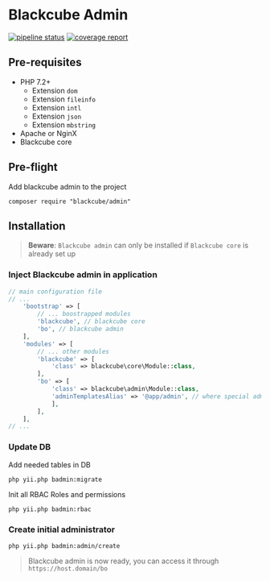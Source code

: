 Blackcube Admin
===============

[![pipeline status](https://code.redcat.io/blackcube/admin/badges/master/pipeline.svg)](https://code.redcat.io/blackcube/admin/commits/master)
[![coverage report](https://code.redcat.io/blackcube/admin/badges/master/coverage.svg)](https://code.redcat.io/blackcube/admin/commits/master)

Pre-requisites
--------------

 * PHP 7.2+
   * Extension `dom`
   * Extension `fileinfo`
   * Extension `intl`
   * Extension `json`
   * Extension `mbstring`
 * Apache or NginX
 * Blackcube core

Pre-flight
----------

Add blackcube admin to the project

```
composer require "blackcube/admin" 
```
   
Installation
------------

> **Beware**: `Blackcube admin` can only be installed if `Blackcube core` is already set up 


### Inject Blackcube admin in application

```php 
// main configuration file
// ...
    'bootstrap' => [
        // ... boostrapped modules
        'blackcube', // blackcube core
        'bo', // blackcube admin
    ],
    'modules' => [
        // ... other modules
        'blackcube' => [
            'class' => blackcube\core\Module::class,
        ],
        'bo' => [
            'class' => blackcube\admin\Module::class,
            'adminTemplatesAlias' => '@app/admin', // where special admin templates are stored
            ],
        ],
    ],
// ...
```

### Update DB

Add needed tables in DB

```
php yii.php badmin:migrate
```

Init all RBAC Roles and permissions

```
php yii.php badmin:rbac
```
 
### Create initial administrator

```
php yii.php badmin:admin/create 
```

> Blackcube admin is now ready, you can access it through `https://host.domain/bo`
